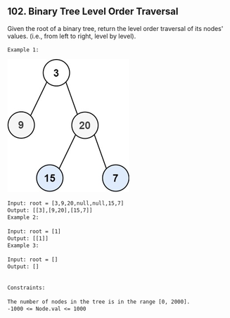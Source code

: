 ## 102. Binary Tree Level Order Traversal

Given the root of a binary tree, return the level order traversal of its nodes' values. (i.e., from left to right, level by level).

 
```
Example 1:

```

![img.png](img.png)

```
Input: root = [3,9,20,null,null,15,7]
Output: [[3],[9,20],[15,7]]
Example 2:

Input: root = [1]
Output: [[1]]
Example 3:

Input: root = []
Output: []
 

Constraints:

The number of nodes in the tree is in the range [0, 2000].
-1000 <= Node.val <= 1000
```